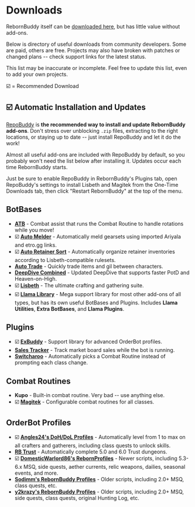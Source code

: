 # Downloads

RebornBuddy itself can be [downloaded here][1], but has little value without add-ons.

Below is directory of useful downloads from community developers.  Some are paid, others are free.  Projects may also have broken with patches or changed plans -- check support links for the latest status.

This list may be inaccurate or incomplete.  Feel free to update this list, even to add your own projects.

☑️ = Recommended Download

[1]: https://updates.buddyauth.com/getnewest?filter=RebornBuddy64 "RebornBuddy64"

## ☑️ Automatic Installation and Updates

[RepoBuddy](https://github.com/Zimgineering/repoBuddy) is **the recommended way to install and update RebornBuddy add-ons**. Don't stress over unblocking `.zip` files, extracting to the right locations, or staying up to date -- just install RepoBuddy and let it do the work!

Almost all useful add-ons are included with RepoBuddy by default, so you probably won't need the list below after installing it. Updates occur each time RebornBuddy starts.

Just be sure to enable RepoBuddy in RebornBuddy's Plugins tab, open RepoBuddy's settings to install Lisbeth and Magitek from the One-Time Downloads tab, then click "Restart RebornBuddy" at the top of the menu.

## BotBases

- [**ATB**](https://github.com/newb23/atb) - Combat assist that runs the Combat Routine to handle rotations while you move!
- ☑️ [**Auto Melder**](https://github.com/TuckMeIntoBread/AutoMelderBase) - Automatically meld gearsets using imported Ariyala and etro.gg links.
- ☑️ [**Auto Retainer Sort**](https://github.com/TuckMeIntoBread/AutoRetainerSort) - Automatically organize retainer inventories according to Lisbeth-compatible rulesets.
- [**Auto Trade**](https://github.com/TuckMeIntoBread/AutoTrade) - Quickly trade items and gil between characters.
- [**DeepDive Combined**](https://github.com/nt153133/DeepDive) - Updated DeepDive that supports faster PotD and Heaven-on-High.
- ☑️ [**Lisbeth**](https://www.siune.io) - The ultimate crafting and gathering suite.
- ☑️ [**Llama Library**](https://github.com/nt153133/__LlamaLibrary) - Mega support library for most other add-ons of all types, but has its own useful BotBases and Plugins. Includes **Llama Utilities**, **Extra BotBases**, and **Llama Plugins**.

## Plugins

- ☑️ [**ExBuddy**](https://github.com/Entrax643/ExBuddy) - Support library for advanced OrderBot profiles.
- [**Sales Tracker**](https://github.com/m3chanical/SalesTracker) - Track market board sales while the bot is running.
- [**Switcharoo**](https://github.com/newb23/switcharoo) - Automatically picks a Combat Routine instead of prompting each class change.

## Combat Routines

- **Kupo** - Built-in combat routine. Very bad -- use anything else.
- ☑️ [**Magitek**](https://discord.gg/rDsFbKr) - Configurable combat routines for all classes.

## OrderBot Profiles

- ☑️ [**Angles24's DoH/DoL Profiles**](https://github.com/Angles24/DoH-DoL-Profiles) - Automatically level from 1 to max on all crafters and gatherers, including class quests to unlock skills.
- [**RB Trust**](https://github.com/TheManta/RBtrust) - Automatically complete 5.0 and 6.0 Trust dungeons.
- ☑️ [**DomesticWarlord86's RebornProfiles**](https://github.com/domesticwarlord86/RebornProfiles) - Newer scripts, including 5.3-6.x MSQ, side quests, aether currents, relic weapons, dailies, seasonal events, and more.
- [**Sodimm's RebornBuddy Profiles**](https://github.com/sodimm/RebornBuddy) - Older scripts, including 2.0+ MSQ, class quests, etc.
- [**y2krazy's RebornBuddy Profiles**](https://github.com/y2krazy/Rebornbuddy-Profiles) - Older scripts, including 2.0+ MSQ, side quests, class quests, original Hunting Log, etc.
